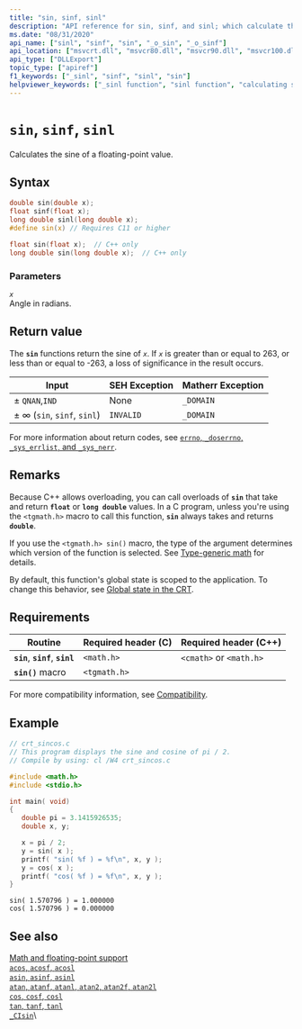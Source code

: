 ```yaml
---
title: "sin, sinf, sinl"
description: "API reference for sin, sinf, and sinl; which calculate the sine of a floating-point value."
ms.date: "08/31/2020"
api_name: ["sinl", "sinf", "sin", "_o_sin", "_o_sinf"]
api_location: ["msvcrt.dll", "msvcr80.dll", "msvcr90.dll", "msvcr100.dll", "msvcr100_clr0400.dll", "msvcr110.dll", "msvcr110_clr0400.dll", "msvcr120.dll", "msvcr120_clr0400.dll", "ucrtbase.dll", "api-ms-win-crt-math-l1-1-0.dll", "api-ms-win-crt-private-l1-1-0.dll"]
api_type: ["DLLExport"]
topic_type: ["apiref"]
f1_keywords: ["_sinl", "sinf", "sinl", "sin"]
helpviewer_keywords: ["_sinl function", "sinl function", "calculating sines", "sin function", "trigonometric functions", "sinf function"]
---
```

# `sin`, `sinf`, `sinl`

Calculates the sine of a floating-point value.

## Syntax

```C
double sin(double x);
float sinf(float x);
long double sinl(long double x);
#define sin(x) // Requires C11 or higher
```

```cpp
float sin(float x);  // C++ only
long double sin(long double x);  // C++ only
```

### Parameters

*`x`*\
Angle in radians.

## Return value

The **`sin`** functions return the sine of *`x`*. If *`x`* is greater than or equal to 263, or less than or equal to -263, a loss of significance in the result occurs.

|Input|SEH Exception|Matherr Exception|
|-----------|-------------------|-----------------------|
|± `QNAN`,`IND`|None|`_DOMAIN`|
|± ∞ (`sin`, `sinf`, `sinl`)|`INVALID`|`_DOMAIN`|

For more information about return codes, see [`errno`, `_doserrno`, `_sys_errlist`, and `_sys_nerr`](../errno-doserrno-sys-errlist-and-sys-nerr.md).

## Remarks

Because C++ allows overloading, you can call overloads of **`sin`** that take and return **`float`** or **`long double`** values. In a C program, unless you're using the `<tgmath.h>` macro to call this function, **`sin`** always takes and returns **`double`**.

If you use the `<tgmath.h> sin()` macro, the type of the argument determines which version of the function is selected. See [Type-generic math](../tgmath.md) for details.

By default, this function's global state is scoped to the application. To change this behavior, see [Global state in the CRT](../global-state.md).

## Requirements

|Routine|Required header (C)|Required header (C++)|
|-|-|-|
|**`sin`**, **`sinf`**, **`sinl`**|`<math.h>`|`<cmath>` or `<math.h>`|
|**`sin()`** macro | `<tgmath.h>` ||

For more compatibility information, see [Compatibility](../compatibility.md).

## Example

```C
// crt_sincos.c
// This program displays the sine and cosine of pi / 2.
// Compile by using: cl /W4 crt_sincos.c

#include <math.h>
#include <stdio.h>

int main( void)
{
   double pi = 3.1415926535;
   double x, y;

   x = pi / 2;
   y = sin( x );
   printf( "sin( %f ) = %f\n", x, y );
   y = cos( x );
   printf( "cos( %f ) = %f\n", x, y );
}
```

```Output
sin( 1.570796 ) = 1.000000
cos( 1.570796 ) = 0.000000
```

## See also

[Math and floating-point support](../floating-point-support.md)\
[`acos`, `acosf`, `acosl`](acos-acosf-acosl.md)\
[`asin`, `asinf`, `asinl`](asin-asinf-asinl.md)\
[`atan`, `atanf`, `atanl`, `atan2`, `atan2f`, `atan2l`](atan-atanf-atanl-atan2-atan2f-atan2l.md)\
[`cos`, `cosf`, `cosl`](cos-cosf-cosl.md)\
[`tan`, `tanf`, `tanl`](tan-tanf-tanl.md)\
[`_CIsin`](../cisin.md)\
